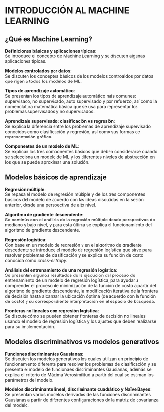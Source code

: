 # INTRODUCCIÓN AL MACHINE LEARNING

## ¿Qué es Machine Learning?  <br/>

**Definiciones básicas y aplicaciones típicas**:   <br/>Se introduce el concepto de Machine Learning y se discuten algunas aplicaciones típicas.

**Modelos controlados por datos**:   <br/>Se discuten los conceptos básicos de los modelos controaldos por datos que rigen a todos los modelos de ML.

**Tipos de aprendizaje automático**:  <br/> Se presentan los tipos de aprendizaje automático más comunes: supervisado, no supervisado, auto supervisado y por refuerzo, así como la nomenclatura matemática básica que se usa para representar los problemas supervisados y no supervisados.

**Aprendizaje supervisado: clasificación vs regresión**: <br/> Se explica la diferencia entre los problemas de aprendizaje supervisado conocidos como clasificación y regresión, así como sus formas de representación gráfica. 

**Componentes de un modelo de ML**: <br/> Se explican los tres componentes básicos que deben considerarse cuando se selecciona un modelo de ML y los diferentes niveles de abstracción en los que se puede aproximar una solución.


## Modelos básicos de aprendizaje  <br/>

**Regresión múltiple**: <br/> Se repasa el modelo de regresión múltiple y de los tres componentes básicos del modelo de acuerdo con las ideas discutidas en la sesión anterior, desde una perspectiva de alto nivel.

**Algoritmo de gradiente descendente**:  <br/> Se continúa con el análisis de la regresión múltiple desde perspectivas de mediano y bajo nivel, y para esta última se explica el funcionamiento del algoritmo de gradiente descendente.

**Regresión logística**:  <br/> Con base en un modelo de regresión y en el algoritmo de gradiente descedente se introduce el modelo de regresión logística que sirve para resolver problemas de clasificación y se explica su función de costo conocida como <em>cross-entropy</em>.

**Análisis del entrenamiento de una regresión logística**:  <br/> Se presentan algunos resultados de la ejecución del proceso de entrenamiento de un modelo de regresión logística, para ayudar a comprender el proceso de minimización de la función de costo a partir del algoritmo de gradiente descendente, la modificación iterativa de la frontera de decisión hasta alcanzar la ubicación óptima (de acuerdo con la función de costo) y su correspondiente interpretación en el espacio de búsqueda.

**Fronteras no lineales con regresión logística**:  <br/> Se discute cómo se pueden obtener fronteras de decisión no lineales usando el modelo de regresión logística y los ajustes que deben realizarse para su implementación.

## Modelos discriminativos vs modelos generativos   <br/>

**Funciones discriminantes Gausianas**: <br/> Se discuten los modelos generativos los cuales utilizan un principio de funcionamiento diferente para resolver los problemas de clasificación y se presenta el modelo de funcionaes discriminantes Gausianas, además se explica el criterio de Máxima Verosimilitud a partir del cual se estiman los parámetros del modelo.

**Modelos discriminante lineal, discriminante cuadrático y Naïve Bayes**:  <br/> Se presentan varios modelos derivados de las funciones discriminantes Gausianas a partir de diferentes configuraciones de la matriz de covarianza del modelo.
